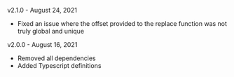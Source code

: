 v2.1.0 - August 24, 2021

- Fixed an issue where the offset provided to the replace function was not truly global and unique

v2.0.0 - August 16, 2021

- Removed all dependencies
- Added Typescript definitions